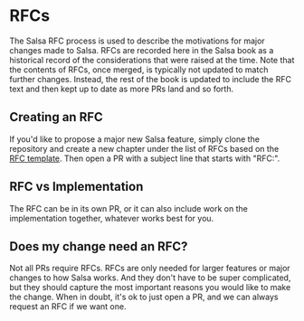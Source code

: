 # RFCs

The Salsa RFC process is used to describe the motivations for major changes made
to Salsa. RFCs are recorded here in the Salsa book as a historical record of the
considerations that were raised at the time. Note that the contents of RFCs,
once merged, is typically not updated to match further changes. Instead, the
rest of the book is updated to include the RFC text and then kept up to
date as more PRs land and so forth.

## Creating an RFC

If you'd like to propose a major new Salsa feature, simply clone the repository
and create a new chapter under the list of RFCs based on the [RFC template].
Then open a PR with a subject line that starts with "RFC:".

[RFC template]: ./rfcs/template.md

## RFC vs Implementation

The RFC can be in its own PR, or it can also include work on the implementation
together, whatever works best for you.

## Does my change need an RFC?

Not all PRs require RFCs. RFCs are only needed for larger features or major
changes to how Salsa works. And they don't have to be super complicated, but
they should capture the most important reasons you would like to make the
change. When in doubt, it's ok to just open a PR, and we can always request an
RFC if we want one.